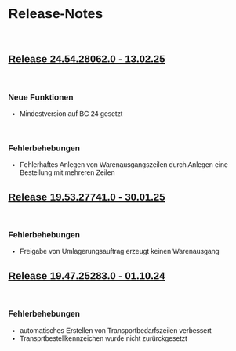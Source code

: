 <style>
body {
    font-family: "Century Gothic", "CenturyGothic", "AppleGothic", sans-serif;
}
h2 {
    font-weight: bold;
    text-decoration: underline;
}

@media print {
    .no-print {
        display: none !important;
    }
}


/* ## Release Version - Date 

<br>

### Neue Funktionen

<br>

### Anpassung bestehender Funktionen

<br>

### Fehlerbehebungen */


</style>

<div class="no-print">

# Release-Notes

<br>

## <ins>Release 24.54.28062.0 - 13.02.25 </ins>

<br>

### Neue Funktionen

- Mindestversion auf BC 24 gesetzt

<br>

### Fehlerbehebungen

- Fehlerhaftes Anlegen von Warenausgangszeilen durch Anlegen eine Bestellung mit mehreren Zeilen

## Release 19.53.27741.0 - 30.01.25

<br>

### Fehlerbehebungen

- Freigabe von Umlagerungsauftrag erzeugt keinen Warenausgang

## Release 19.47.25283.0 - 01.10.24

<br>

### Fehlerbehebungen

- automatisches Erstellen von Transportbedarfszeilen verbessert
- Transprtbestellkennzeichen wurde nicht zurürckgesetzt

</div>